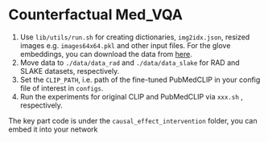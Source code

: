 # Counterfactual Med_VQA

1. Use ```lib/utils/run.sh``` for creating dictionaries, ```img2idx.json```, resized images e.g. ```images64x64.pkl``` and other input files. For the glove embeddings, you can download the data from [here](https://1drv.ms/u/s!ApXgPqe9kykTgxHHWkVTHvyD7cg2?e=X9Zlf1).
2. Move data to ```./data/data_rad``` and ```./data/data_slake``` for RAD and SLAKE datasets, respectively.
3. Set the ```CLIP_PATH```, i.e. path of the fine-tuned PubMedCLIP in your config file of interest in ```configs```.
4. Run the experiments for original CLIP and PubMedCLIP via ```xxx.sh``` , respectively.


The key part code is under the ``causal_effect_intervention`` folder, you can embed it into your network
